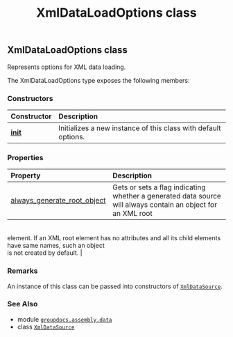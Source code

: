 ﻿---
title: XmlDataLoadOptions class
second_title: GroupDocs.Assembly for Python via .NET API References
description: 
type: docs
url: /python-net/groupdocs.assembly.data/xmldataloadoptions/
is_root: false
weight: 150
---

## XmlDataLoadOptions class

Represents options for XML data loading.



The XmlDataLoadOptions type exposes the following members:

### Constructors
| Constructor | Description |
| :- | :- |
| [__init__](/assembly/python-net/groupdocs.assembly.data/xmldataloadoptions/__init__/#) | Initializes a new instance of this class with default options. |


### Properties
| Property | Description |
| :- | :- |
| [always_generate_root_object](/assembly/python-net/groupdocs.assembly.data/xmldataloadoptions/always_generate_root_object) | Gets or sets a flag indicating whether a generated data source will always contain an object for an XML root <br/>element. If an XML root element has no attributes and all its child elements have same names, such an object <br/>is not created by default. |



### Remarks 


An instance of this class can be passed into constructors of [`XmlDataSource`](/assembly/python-net/groupdocs.assembly.data/xmldatasource).

### See Also
* module [`groupdocs.assembly.data`](..)
* class [`XmlDataSource`](/assembly/python-net/groupdocs.assembly.data/xmldatasource)
